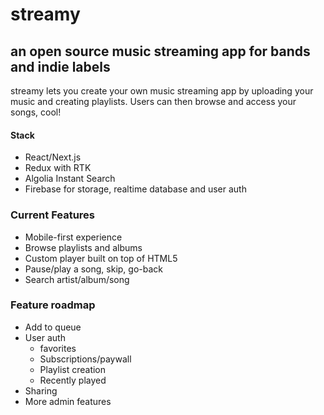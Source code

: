 # streamy
## an open source music streaming app for bands and indie labels
streamy lets you create your own music streaming app by uploading your music and creating playlists. Users can then browse and access your songs, cool!

#### Stack
- React/Next.js
- Redux with RTK
- Algolia Instant Search
- Firebase for storage, realtime database and user auth

### Current Features
- Mobile-first experience
- Browse playlists and albums
- Custom player built on top of HTML5 <audio>
- Pause/play a song, skip, go-back
- Search artist/album/song

### Feature roadmap
- Add to queue
- User auth
  - favorites
  - Subscriptions/paywall
  - Playlist creation
  - Recently played
- Sharing
- More admin features
